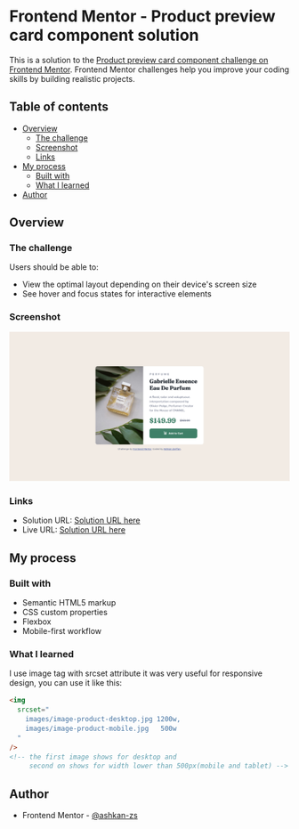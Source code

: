 # Frontend Mentor - Product preview card component solution

This is a solution to the [Product preview card component challenge on Frontend Mentor](https://www.frontendmentor.io/challenges/product-preview-card-component-GO7UmttRfa). Frontend Mentor challenges help you improve your coding skills by building realistic projects.

## Table of contents

- [Overview](#overview)
  - [The challenge](#the-challenge)
  - [Screenshot](#screenshot)
  - [Links](#links)
- [My process](#my-process)
  - [Built with](#built-with)
  - [What I learned](#what-i-learned)
- [Author](#author)

## Overview

### The challenge

Users should be able to:

- View the optimal layout depending on their device's screen size
- See hover and focus states for interactive elements

### Screenshot

![](./screenshot.png)

### Links

- Solution URL: [Solution URL here](https://your-solution-url.com)
- Live URL: [Solution URL here](https://your-solution-url.com)

## My process

### Built with

- Semantic HTML5 markup
- CSS custom properties
- Flexbox
- Mobile-first workflow

### What I learned

I use image tag with srcset attribute it was very useful for responsive design, you can use it like this:

```html
<img
  srcset="
    images/image-product-desktop.jpg 1200w,
    images/image-product-mobile.jpg   500w
  "
/>
<!-- the first image shows for desktop and
     second on shows for width lower than 500px(mobile and tablet) -->
```

## Author

- Frontend Mentor - [@ashkan-zs](https://www.frontendmentor.io/profile/ashkan-zs)
